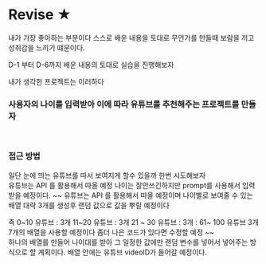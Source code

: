 # Revise ★

내가 가장 좋아하는 부분이다
스스로 배운 내용을 토대로 무언가를 만들때 보람을 끼고 성취감을 느끼기 떄문이다.

D-1 부터 D-6까지 배운 내용의 토대로 실습을 진행해보자

내가 생각한 프로젝트는 이러하다
<br>

### 사용자의 나이를 입력받아 이에 따라 유튜브를 추천해주는 프로젝트를 만들자

<br>

### 접근 방법

일단 눈에 띄는 유튜브를 따서 보여지게 할수 있을까 한번 시도해보자<br>
유튜브는 API 를 활용해서 따올 예정
나이는 잘안쓰긴하지만 prompt를 사용해서 입력 받을 예정이다.
~~
유튜브는 API 를 활용해서 따올 예정이며 나이별로 보여줄 수 있는 배열 대략 3개를 생성후 랜덤 값으로 값을 뿌릴 예정이다<br>

즉 
0~10 유튜브 : 3개
11~20 유튜브 : 3개
21 ~ 30 유튜브 : 3개
       :
61~ 100 유튜브 3개
7개의 배열을 사용할 예정이다
좀더 나은 코드가 있다면 수정할 예정
~~
<br> 하나의 배열를 만들어 나이대를 받아 그 일정한 값에만 랜덤 변수를 넣어서 넣어주는 방식으로 할 계획이다. 
배열 안에는 유튜브 videoID가 들어갈 예정이다.




